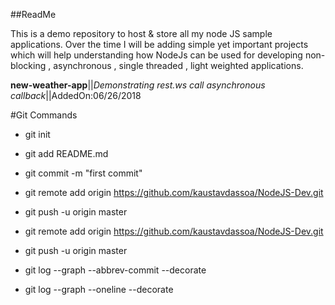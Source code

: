 ##ReadMe

This is a demo repository to host & store all my node JS sample applications. Over the time I will be adding simple yet important projects which will help understanding how NodeJs can be used for developing non-blocking , asynchronous , single threaded , light weighted applications.


**new-weather-app**||*Demonstrating rest.ws call asynchronous callback*||AddedOn:06/26/2018


#Git Commands
- git init
- git add README.md
- git commit -m "first commit"
- git remote add origin https://github.com/kaustavdassoa/NodeJS-Dev.git
- git push -u origin master

- git remote add origin https://github.com/kaustavdassoa/NodeJS-Dev.git
- git push -u origin master

- git log --graph --abbrev-commit --decorate
- git log --graph --oneline --decorate
